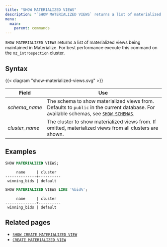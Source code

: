 ```yaml
---
title: "SHOW MATERIALIZED VIEWS"
description: "`SHOW MATERIALIZED VIEWS` returns a list of materialized views being maintained in Materialize."
menu:
  main:
    parent: commands
---
```


`SHOW MATERIALIZED VIEWS` returns a list of materialized views being maintained
in Materialize. For best performance execute this command on the `mz_introspection` cluster.

## Syntax

{{< diagram "show-materialized-views.svg" >}}

Field | Use
------|-----
_schema&lowbar;name_ | The schema to show materialized views from. Defaults to `public` in the current database. For available schemas, see [`SHOW SCHEMAS`](../show-schemas).
_cluster&lowbar;name_ | The cluster to show materialized views from. If omitted, materialized views from all clusters are shown.

## Examples

```sql
SHOW MATERIALIZED VIEWS;
```

```nofmt
     name     | cluster
--------------+----------
 winning_bids | default
```

```sql
SHOW MATERIALIZED VIEWS LIKE '%bid%';
```

```nofmt
     name     | cluster
--------------+----------
 winning_bids | default
```

## Related pages

- [`SHOW CREATE MATERIALIZED VIEW`](../show-create-materialized-view)
- [`CREATE MATERIALIZED VIEW`](../create-materialized-view)
